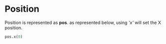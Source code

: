 # Position

Position is represented as **pos**. as represented below, using _'x'_ will set the X position.

```python
pos.x(0)
```
